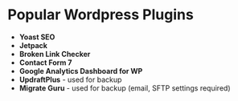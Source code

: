 # Popular Wordpress Plugins

- **Yoast SEO**
- **Jetpack**
- **Broken Link Checker**
- **Contact Form 7**
- **Google Analytics Dashboard for WP**
- **UpdraftPlus** - used for backup
- **Migrate Guru** - used for backup (email, SFTP settings required)
